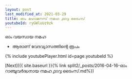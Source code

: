 ```yaml
---
layout: post
last_modified_at: 2021-03-29
title: ഓം മഹാമനസ് നമഹ ൧൦൮ ടൈംസ്
youtubeId: ryGWloUz9zk
---
```

 
 
 ഓം വയസായ നമഹ 
 
 -  ആരാണ് വേദവ്യാസത്തിന്റെ രൂപം 
 
  
 
  
 
 
 
 
 
 


{% include youtubePlayer.html id=page.youtubeId %}
 
[Next]({{ site.baseurl }}{% link  split2/_posts/2016-04-16-ഓം റാഞ്ചുവർദ്ധനായ നമഹ ൧൦൮ ടൈംസ്.md%})
 
